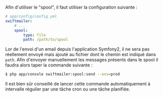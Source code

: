 Afin d'utiliser le "spool", il faut utiliser la configuration suivante :
```yaml
# app/config/config.yml
swiftmailer:
    # ...
    spool:
        type: file
        path: /path/to/spool
```
Lor de l'envoi d'un email depuis l'application Symfony2, il ne sera pas réellement envoyé mais ajouté au fichier dont le chemin est indiqué dans ```path```.
Afin d'envoyer manuellement les messages présents dans le spool il faudra alors taper la commande suivante :
```sh
$ php app/console swiftmailer:spool:send --env=prod
```
Il est bien sûr conseillé de lancer cette commande automatiquement à intervalle régulier par une tâche cron ou une tâche planifiée.